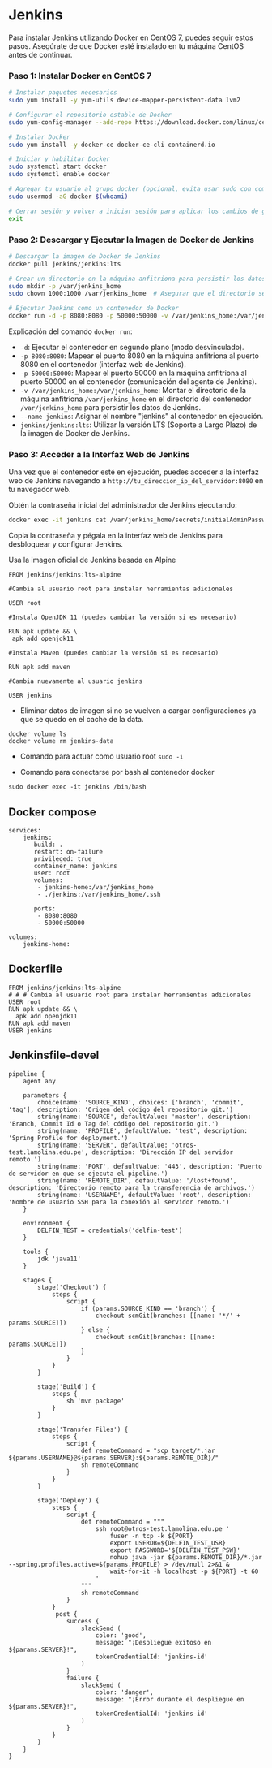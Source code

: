 # Jenkins

Para instalar Jenkins utilizando Docker en CentOS 7, puedes seguir estos pasos. Asegúrate de que Docker esté instalado en tu máquina CentOS antes de continuar.

### Paso 1: Instalar Docker en CentOS 7

```bash
# Instalar paquetes necesarios
sudo yum install -y yum-utils device-mapper-persistent-data lvm2

# Configurar el repositorio estable de Docker
sudo yum-config-manager --add-repo https://download.docker.com/linux/centos/docker-ce.repo

# Instalar Docker
sudo yum install -y docker-ce docker-ce-cli containerd.io

# Iniciar y habilitar Docker
sudo systemctl start docker
sudo systemctl enable docker

# Agregar tu usuario al grupo docker (opcional, evita usar sudo con comandos de docker)
sudo usermod -aG docker $(whoami)

# Cerrar sesión y volver a iniciar sesión para aplicar los cambios de grupo
exit
```

### Paso 2: Descargar y Ejecutar la Imagen de Docker de Jenkins

```bash
# Descargar la imagen de Docker de Jenkins
docker pull jenkins/jenkins:lts

# Crear un directorio en la máquina anfitriona para persistir los datos de Jenkins
sudo mkdir -p /var/jenkins_home
sudo chown 1000:1000 /var/jenkins_home  # Asegurar que el directorio sea propiedad del usuario de Jenkins en el contenedor

# Ejecutar Jenkins como un contenedor de Docker
docker run -d -p 8080:8080 -p 50000:50000 -v /var/jenkins_home:/var/jenkins_home --name jenkins jenkins/jenkins:lts
```

Explicación del comando `docker run`:

- `-d`: Ejecutar el contenedor en segundo plano (modo desvinculado).
- `-p 8080:8080`: Mapear el puerto 8080 en la máquina anfitriona al puerto 8080 en el contenedor (interfaz web de Jenkins).
- `-p 50000:50000`: Mapear el puerto 50000 en la máquina anfitriona al puerto 50000 en el contenedor (comunicación del agente de Jenkins).
- `-v /var/jenkins_home:/var/jenkins_home`: Montar el directorio de la máquina anfitriona `/var/jenkins_home` en el directorio del contenedor `/var/jenkins_home` para persistir los datos de Jenkins.
- `--name jenkins`: Asignar el nombre "jenkins" al contenedor en ejecución.
- `jenkins/jenkins:lts`: Utilizar la versión LTS (Soporte a Largo Plazo) de la imagen de Docker de Jenkins.

### Paso 3: Acceder a la Interfaz Web de Jenkins

Una vez que el contenedor esté en ejecución, puedes acceder a la interfaz web de Jenkins navegando a `http://tu_direccion_ip_del_servidor:8080` en tu navegador web.

Obtén la contraseña inicial del administrador de Jenkins ejecutando:

```bash
docker exec -it jenkins cat /var/jenkins_home/secrets/initialAdminPassword
```

Copia la contraseña y pégala en la interfaz web de Jenkins para desbloquear y configurar Jenkins.

Usa la imagen oficial de Jenkins basada en Alpine

```
FROM jenkins/jenkins:lts-alpine

#Cambia al usuario root para instalar herramientas adicionales

USER root

#Instala OpenJDK 11 (puedes cambiar la versión si es necesario)

RUN apk update && \
 apk add openjdk11

#Instala Maven (puedes cambiar la versión si es necesario)

RUN apk add maven

#Cambia nuevamente al usuario jenkins

USER jenkins
```

- Eliminar datos de imagen si no se vuelven a cargar configuraciones ya que se quedo en el cache de la data.

```
docker volume ls
docker volume rm jenkins-data
```

- Comando para actuar como usuario root
  `sudo -i`

- Comando para conectarse por bash al contenedor docker

```
sudo docker exec -it jenkins /bin/bash
```

## Docker compose

```
services:
    jenkins:
       build: .
       restart: on-failure
       privileged: true
       container_name: jenkins
       user: root
       volumes:
        - jenkins-home:/var/jenkins_home
        - ./jenkins:/var/jenkins_home/.ssh

       ports:
        - 8080:8080
        - 50000:50000

volumes:
    jenkins-home:
```

## Dockerfile

```
FROM jenkins/jenkins:lts-alpine
# # # Cambia al usuario root para instalar herramientas adicionales
USER root
RUN apk update && \
  apk add openjdk11
RUN apk add maven
USER jenkins
```

## Jenkinsfile-devel

```
pipeline {
    agent any

    parameters {
        choice(name: 'SOURCE_KIND', choices: ['branch', 'commit', 'tag'], description: 'Origen del código del repositorio git.')
        string(name: 'SOURCE', defaultValue: 'master', description: 'Branch, Commit Id o Tag del código del repositorio git.')
        string(name: 'PROFILE', defaultValue: 'test', description: 'Spring Profile for deployment.')
        string(name: 'SERVER', defaultValue: 'otros-test.lamolina.edu.pe', description: 'Dirección IP del servidor remoto.')
        string(name: 'PORT', defaultValue: '443', description: 'Puerto de servidor en que se ejecuta el pipeline.')
        string(name: 'REMOTE_DIR', defaultValue: '/lost+found', description: 'Directorio remoto para la transferencia de archivos.')
        string(name: 'USERNAME', defaultValue: 'root', description: 'Nombre de usuario SSH para la conexión al servidor remoto.')
    }

    environment {
        DELFIN_TEST = credentials('delfin-test')
    }

    tools {
        jdk 'java11'
    }

    stages {
        stage('Checkout') {
            steps {
                script {
                    if (params.SOURCE_KIND == 'branch') {
                        checkout scmGit(branches: [[name: '*/' + params.SOURCE]])
                    } else {
                        checkout scmGit(branches: [[name: params.SOURCE]])
                    }
                }
            }
        }

        stage('Build') {
            steps {
                sh 'mvn package'
            }
        }

        stage('Transfer Files') {
            steps {
                script {
                    def remoteCommand = "scp target/*.jar ${params.USERNAME}@${params.SERVER}:${params.REMOTE_DIR}/"
                    sh remoteCommand
                }
            }
        }

        stage('Deploy') {
            steps {
                script {
                    def remoteCommand = """
                        ssh root@otros-test.lamolina.edu.pe '
                            fuser -n tcp -k ${PORT}
                            export USERDB=${DELFIN_TEST_USR}
                            export PASSWORD='${DELFIN_TEST_PSW}'
                            nohup java -jar ${params.REMOTE_DIR}/*.jar --spring.profiles.active=${params.PROFILE} > /dev/null 2>&1 &
                            wait-for-it -h localhost -p ${PORT} -t 60
                        '
                    """
                    sh remoteCommand
                }
            }
             post {
                success {
                    slackSend (
                        color: 'good',
                        message: "¡Despliegue exitoso en ${params.SERVER}!",
                        tokenCredentialId: 'jenkins-id'
                    )
                }
                failure {
                    slackSend (
                        color: 'danger',
                        message: "¡Error durante el despliegue en ${params.SERVER}!",
                        tokenCredentialId: 'jenkins-id'
                    )
                }
            }
        }
    }
}
```
